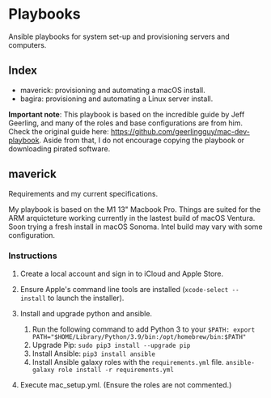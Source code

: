 # Playbooks
Ansible playbooks for system set-up and provisioning servers and computers.

## Index
- maverick: provisioning and automating a macOS install.
- bagira: provisioning and automating a Linux server install.

**Important note**: This playbook is based on the incredible guide by Jeff Geerling, and many of the roles and base configurations are from him. Check the original guide here: https://github.com/geerlingguy/mac-dev-playbook. Aside from that, I do not encourage copying the playbook or downloading pirated software.  

## maverick
Requirements and my current specifications.

My playbook is based on the M1 13" Macbook Pro. Things are suited for the ARM arquicteture working currently in the lastest build of macOS Ventura. Soon trying a fresh install in macOS Sonoma. Intel build may vary with some configuration. 

### Instructions 
1. Create a local account and sign in to iCloud and Apple Store. 

2. Ensure Apple's command line tools are installed (`xcode-select --install` to launch the installer).

3. Install and upgrade python and ansible. 
    1. Run the following command to add Python 3 to your `$PATH: export PATH="$HOME/Library/Python/3.9/bin:/opt/homebrew/bin:$PATH"`
    2. Upgrade Pip: `sudo pip3 install --upgrade pip`
    3. Install Ansible: `pip3 install ansible`
    4. Install Ansible galaxy roles with the `requirements.yml` file. 
        `ansible-galaxy role install -r requirements.yml`

4. Execute mac_setup.yml. (Ensure the roles are not commented.)



